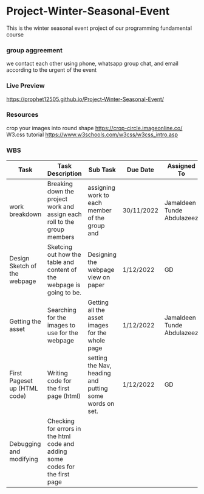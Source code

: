 # Project-Winter-Seasonal-Event
This is the winter seasonal event project of our programming fundamental course

### group aggreement ###
we contact each other using phone, whatsapp group chat, and email according to the urgent of the event


### Live Preview
 https://prophet12505.github.io/Project-Winter-Seasonal-Event/


### Resources
 crop your images into round shape
 https://crop-circle.imageonline.co/
 W3.css tutorial
 https://www.w3schools.com/w3css/w3css_intro.asp
 
 ### WBS

| Task                         | Task Description                                                              | Sub Task                                                | Due Date   | Assigned To                |
|------------------------------|-------------------------------------------------------------------------------|---------------------------------------------------------|------------|----------------------------|
| work breakdown               | Breaking down the project work and assign each roll to the group members      | assigning work to each member of the group and          | 30/11/2022 | Jamaldeen Tunde Abdulazeez |
| Design Sketch of the webpage |  Sketcing out how the table and content of the webpage is going to be.        | Designing the webpage view on paper                     | 1/12/2022  | GD                         |
| Getting the asset            | Searching for the  images to use for the webpage                              | Getting all the asset images for the whole page         | 1/12/2022  | Jamaldeen Tunde Abdulazeez |
| First Pageset up (HTML code) | Writing code for the first page (html)                                        | setting the Nav, heading and putting some words on set. | 1/12/2022  | GD                         |
| Debugging and modifying      | Checking for errors in the html code and adding some codes for the first page |                                                         |            |                            |
